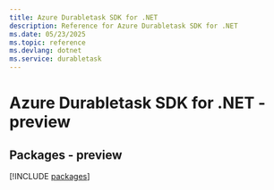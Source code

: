 ```yaml
---
title: Azure Durabletask SDK for .NET
description: Reference for Azure Durabletask SDK for .NET
ms.date: 05/23/2025
ms.topic: reference
ms.devlang: dotnet
ms.service: durabletask
---
```

# Azure Durabletask SDK for .NET - preview
## Packages - preview
[!INCLUDE [packages](durabletask-index.md)]